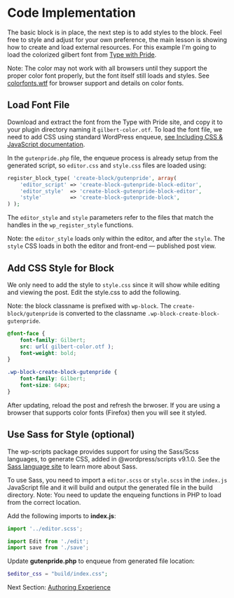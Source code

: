 # Code Implementation

The basic block is in place, the next step is to add styles to the block. Feel free to style and adjust for your own preference, the main lesson is showing how to create and load external resources. For this example I'm going to load the colorized gilbert font from [Type with Pride](https://www.typewithpride.com/).

Note: The color may not work with all browsers until they support the proper color font properly, but the font itself still loads and styles. See [colorfonts.wtf](https://www.colorfonts.wtf/) for browser support and details on color fonts.

## Load Font File

Download and extract the font from the Type with Pride site, and copy it to your plugin directory naming it `gilbert-color.otf`. To load the font file, we need to add CSS using standard WordPress enqueue, [see Including CSS & JavaScript documentation](https://developer.wordpress.org/themes/basics/including-css-javascript/).

In the `gutenpride.php` file, the enqueue process is already setup from the generated script, so `editor.css` and `style.css` files are loaded using:

```php
register_block_type( 'create-block/gutenpride', array(
    'editor_script' => 'create-block-gutenpride-block-editor',
    'editor_style'  => 'create-block-gutenpride-block-editor',
    'style'         => 'create-block-gutenpride-block',
) );
```

The `editor_style` and `style` parameters refer to the files that match the handles in the `wp_register_style` functions.

Note: the `editor_style` loads only within the editor, and after the `style`. The `style` CSS loads in both the editor and front-end — published post view.

## Add CSS Style for Block

We only need to add the style to `style.css` since it will show while editing and viewing the post. Edit the style.css to add the following.

Note: the block classname is prefixed with `wp-block`. The `create-block/gutenpride` is converted to the classname `.wp-block-create-block-gutenpride`.

```css
@font-face {
	font-family: Gilbert;
	src: url( gilbert-color.otf );
	font-weight: bold;
}

.wp-block-create-block-gutenpride {
	font-family: Gilbert;
	font-size: 64px;
}
```

After updating, reload the post and refresh the brwoser. If you are using a browser that supports color fonts (Firefox) then you will see it styled.

## Use Sass for Style (optional)

The wp-scripts package provides support for using the Sass/Scss languages, to generate CSS, added in @wordpress/scripts v9.1.0. See the [Sass language site](https://sass-lang.com/) to learn more about Sass.

To use Sass, you need to import a `editor.scss` or `style.scss` in the `index.js` JavaScript file and it will build and output the generated file in the build directory. Note: You need to update the enqueing functions in PHP to load from the correct location.

Add the following imports to **index.js**:

```js
import '../editor.scss';

import Edit from './edit';
import save from './save';
```

Update **gutenpride.php** to enqueue from generated file location:

```php
$editor_css = "build/index.css";
```

Next Section: [Authoring Experience](/docs/designers-developers/developers/tutorials/create-block/create-block-5-author-experience.md)
